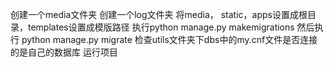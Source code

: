 创建一个media文件夹
创建一个log文件夹
将media， static，apps设置成根目录，templates设置成模版路径
执行python manage.py makemigrations
然后执行 python manage.py migrate
检查utils文件夹下dbs中的my.cnf文件是否连接的是自己的数据库
运行项目